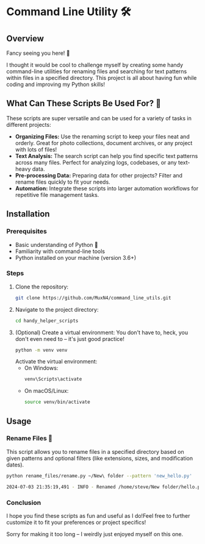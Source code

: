 # Command Line Utility 🛠️

## Overview

Fancy seeing you here! 👋

I thought it would be cool to challenge myself by creating some handy command-line utilities for renaming files and searching for text patterns within files in a specified directory. This project is all about having fun while coding and improving my Python skills!

## What Can These Scripts Be Used For? 🤔

These scripts are super versatile and can be used for a variety of tasks in different projects:

- **Organizing Files:** Use the renaming script to keep your files neat and orderly. Great for photo collections, document archives, or any project with lots of files!
- **Text Analysis:** The search script can help you find specific text patterns across many files. Perfect for analyzing logs, codebases, or any text-heavy data.
- **Pre-processing Data:** Preparing data for other projects? Filter and rename files quickly to fit your needs.
- **Automation:** Integrate these scripts into larger automation workflows for repetitive file management tasks.

## Installation

### Prerequisites

- Basic understanding of Python 🐍
- Familiarity with command-line tools
- Python installed on your machine (version 3.6+)

### Steps

1. Clone the repository:
    ```bash
    git clone https://github.com/MuxN4/command_line_utils.git
    ```
2. Navigate to the project directory:
    ```bash
    cd handy_helper_scripts
    ```
3. (Optional) Create a virtual environment:
    You don't have to, heck, you don't even need to – it's just good practice!
    ```bash
    python -m venv venv
    ```
    Activate the virtual environment:
    - On Windows:
        ```bash
        venv\Scripts\activate
        ```
    - On macOS/Linux:
        ```bash
        source venv/bin/activate
        ```

## Usage

### Rename Files 📁

This script allows you to rename files in a specified directory based on given patterns and optional filters (like extensions, sizes, and modification dates).

```bash
python rename_files/rename.py ~/New\ folder --pattern 'new_hello.py'

2024-07-03 21:35:19,491 - INFO - Renamed /home/steve/New folder/hello.py to /home/steve/New folder/new_hello.py
```

### Conclusion

I hope you find these scripts as fun and useful as I do!Feel free to further customize it to fit your preferences or project specifics!

Sorry for making it too long – I weirdly just enjoyed myself on this one. 
